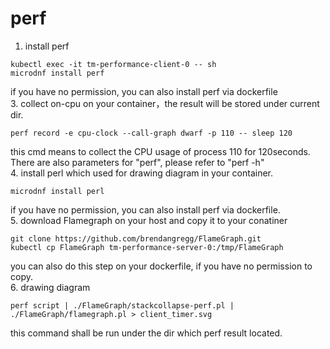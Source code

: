 # perf
1. install perf
```
kubectl exec -it tm-performance-client-0 -- sh  
microdnf install perf
```
if you have no permission, you can also install perf via dockerfile  
3. collect on-cpu on your container，the result will be stored under current dir.  
```
perf record -e cpu-clock --call-graph dwarf -p 110 -- sleep 120
```
this cmd means to collect the CPU usage of process 110 for 120seconds. There are also parameters for "perf", please refer to "perf -h"  
4. install perl which used for drawing diagram in your container.  
```
microdnf install perl
```
if you have no permission, you can also install perf via dockerfile.  
5. download Flamegraph on your host and copy it to your conatiner  
```
git clone https://github.com/brendangregg/FlameGraph.git  
kubectl cp FlameGraph tm-performance-server-0:/tmp/FlameGraph  
```
you can also do this step on your dockerfile, if you have no permission to copy.  
6. drawing diagram  
```
perf script | ./FlameGraph/stackcollapse-perf.pl | ./FlameGraph/flamegraph.pl > client_timer.svg
```
this command shall be run under the dir which perf result located.
